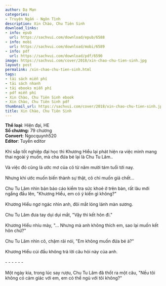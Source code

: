 ```yaml
---
author: Dạ Mạn
categories:
- Truyện Ngắn - Ngôn Tình
description: Xin Chào, Chu Tiên Sinh
download_links:
- info: epub
  url: https://sachvui.com/download/epub/6588
- info: mobi
  url: https://sachvui.com/download/mobi/6589
- info: pdf
  url: https://sachvui.com/download/pdf/6590
image: https://sachvui.com/cover/2018/xin-chao-chu-tien-sinh.jpg
layout: post
permalink: /xin-chao-chu-tien-sinh.html
tags:
- tải sách miễn phí
- tải sách nhanh
- tải ebooks miễn phí
- pdf miễn phí
- Xin Chào, Chu Tiên Sinh ebook
- Xin Chào, Chu Tiên Sinh pdf
thumbnail_url: https://sachvui.com/cover/2018/xin-chao-chu-tien-sinh.jpg
title: Xin Chào, Chu Tiên Sinh
---
```


 <div class="item-desc text-justify"> <p><strong>Thể loại</strong>: Hiện đại, HE <br><strong>Số chương:</strong> 79 chương <br><strong>Convert:</strong> Ngocquynh520<br><strong>Editor</strong>: Tuyển editor<br><br>Khi sắp tốt nghiệp đại học thì Khương Hiểu lại phát hiện ra việc mình mang thai ngoài ý muốn, mà cha đứa bé lại là Chu Tu Lâm..<br><br>Và việc đó cũng là ước mơ của cô từ năm mười tám tuổi tới nay.<br><br>Nhưng khi ước muốn biến thành sự thật, cô chỉ muốn giả chết... <br><br>Chu Tu Lâm nhìn bản báo cáo kiểm tra sức khoẻ ở trên bàn, rất lâu mới ngẩng đầu lên, "Khương Hiểu, em có ý kiến gì không?" <br><br>Khương Hiểu ngơ ngác nhìn anh, đôi mắt lóng lánh màn sương. <br><br>Chu Tu Lâm đưa tay dụi dụi mắt, "Vậy thì kết hôn đi." <br><br>Khương Hiểu nhíu mày, "... Nhưng mà anh không thích em, sao lại muốn kết hôn chứ?"<br><br>Chu Tu Lâm nhìn cô, chậm rãi nói, "Em không muốn đứa bé à?" <br><br>Khương Hiểu cúi đầu không trả lời câu hỏi này của anh. <br><br>- - - - - - <br><br>Một ngày kia, trong lúc say rượu, Chu Tu Lâm đã thốt ra một câu, "Nếu tôi không có cảm giác với em, em có thể ngủ với tôi không?"</p> </div>